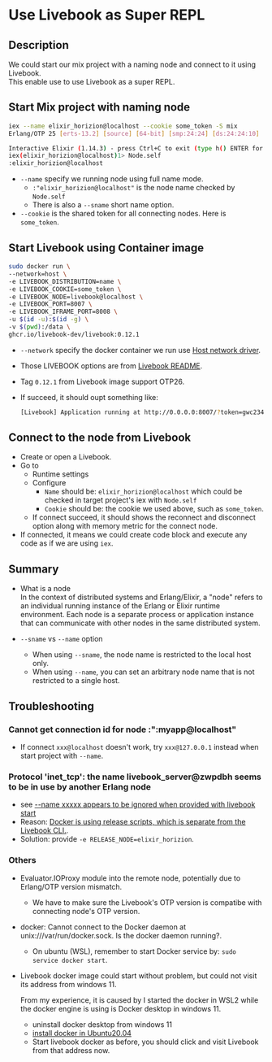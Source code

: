 # Use Livebook as Super REPL

## Description

We could start our mix project with a naming node and connect to it using Livebook. \
This enable use to use Livebook as a super REPL.

## Start Mix project with naming node

```sh
iex --name elixir_horizion@localhost --cookie some_token -S mix
Erlang/OTP 25 [erts-13.2] [source] [64-bit] [smp:24:24] [ds:24:24:10] [async-threads:1] [jit:ns]

Interactive Elixir (1.14.3) - press Ctrl+C to exit (type h() ENTER for help)
iex(elixir_horizion@localhost)1> Node.self
:elixir_horizion@localhost
```

- `--name` specify we running node using full name mode.
  - `:"elixir_horizion@localhost"` is the node name checked by `Node.self`
  - There is also a `--sname` short name option.
- `--cookie` is the shared token for all connecting nodes. Here is `some_token`.

## Start Livebook using Container image

```sh
sudo docker run \
--network=host \
-e LIVEBOOK_DISTRIBUTION=name \
-e LIVEBOOK_COOKIE=some_token \
-e LIVEBOOK_NODE=livebook@localhost \
-e LIVEBOOK_PORT=8007 \
-e LIVEBOOK_IFRAME_PORT=8008 \
-u $(id -u):$(id -g) \
-v $(pwd):/data \
ghcr.io/livebook-dev/livebook:0.12.1
```

- `--network` specify the docker container we run use [Host network driver](https://docs.docker.com/network/drivers/host/).
- Those LIVEBOOK options are from [Livebook README](https://github.com/livebook-dev/livebook/releases).
- Tag `0.12.1` from Livebook image support OTP26.
- If succeed, it should oupt something like:

  ```sh
  [Livebook] Application running at http://0.0.0.0:8007/?token=gwc234cmrxsfnqkaeeu6hv7wjhg3qe2g
  ```

## Connect to the node from Livebook

- Create or open a Livebook.
- Go to
  - Runtime settings
  - Configure
    - `Name` should be: `elixir_horizion@localhost` which could be checked in target project's iex with `Node.self`
    - `Cookie` should be: the cookie we used above, such as `some_token`.
  - If connect succeed, it should shows the reconnect and disconnect option along with memory metric for the connect node.
- If connected, it means we could create code block and execute any code as if we are using `iex`.

## Summary

- What is a node \
  In the context of distributed systems and Erlang/Elixir, a "node" refers to an individual running instance of the Erlang or Elixir runtime environment. Each node is a separate process or application instance that can communicate with other nodes in the same distributed system.

- `--sname` vs `--name` option
  - When using `--sname`, the node name is restricted to the local host only.
  - When using `--name`, you can set an arbitrary node name that is not restricted to a single host.

## Troubleshooting

### Cannot get connection id for node :":myapp@localhost"

- If connect `xxx@localhost` doesn't work, try `xxx@127.0.0.1` instead when start project with `--name`.

### Protocol 'inet_tcp': the name livebook_server@zwpdbh seems to be in use by another Erlang node

- see [--name xxxxx appears to be ignored when provided with livebook start](https://github.com/livebook-dev/livebook/discussions/1356)
- Reason: [Docker is using release scripts, which is separate from the Livebook CLI.](https://hexdocs.pm/mix/Mix.Tasks.Release.html#module-environment-variables).
- Solution: provide `-e RELEASE_NODE=elixir_horizion`.

### Others

- Evaluator.IOProxy module into the remote node, potentially due to Erlang/OTP version mismatch.
  - We have to make sure the Livebook's OTP version is compatibe with connecting node's OTP version.
- docker: Cannot connect to the Docker daemon at unix:///var/run/docker.sock. Is the docker daemon running?.
  - On ubuntu (WSL), remember to start Docker service by: `sudo service docker start`.
- Livebook docker image could start without problem, but could not visit its address from windows 11.

  From my experience, it is caused by I started the docker in WSL2 while the docker engine is using is Docker desktop in windows 11.

  - uninstall docker desktop from windows 11
  - [install docker in Ubuntu20.04](https://docs.docker.com/engine/install/ubuntu/)
  - Start livebook docker as before, you should click and visit Livebook from that address now.
